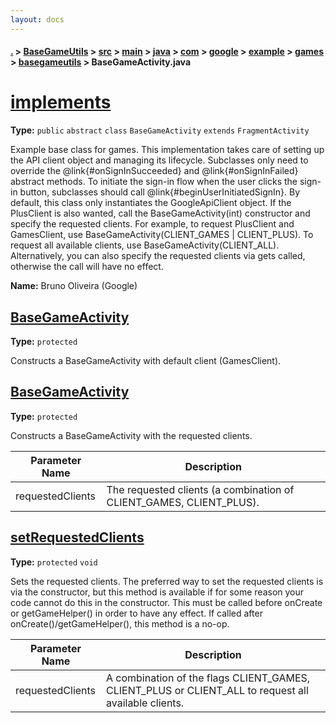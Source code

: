 ```yaml
---
layout: docs
---
```

#### [.](./../../../../../../../../../index) > [BaseGameUtils](./../../../../../../../../index) > [src](./../../../../../../../index) > [main](./../../../../../../index) > [java](./../../../../../index) > [com](./../../../../index) > [google](./../../../index) > [example](./../../index) > [games](./../index) > [basegameutils](./index) > **BaseGameActivity.java**

# [implements](https://github.com/TheAndroidMaster/Rocket/blob/master/BaseGameUtils/src/main/java/com/google/example/games/basegameutils/BaseGameActivity.java#L27)

**Type:** `public` `abstract` `class` `BaseGameActivity` `extends` `FragmentActivity`

Example base class for games. This implementation takes care of setting up 
the API client object and managing its lifecycle. Subclasses only need to 
override the @link{#onSignInSucceeded} and @link{#onSignInFailed} abstract 
methods. To initiate the sign-in flow when the user clicks the sign-in 
button, subclasses should call @link{#beginUserInitiatedSignIn}. By default, 
this class only instantiates the GoogleApiClient object. If the PlusClient 
is also wanted, call the BaseGameActivity(int) 
constructor and specify the requested clients. For example, to request 
PlusClient and GamesClient, use BaseGameActivity(CLIENT_GAMES | CLIENT_PLUS). 
To request all available clients, use BaseGameActivity(CLIENT_ALL). 
Alternatively, you can also specify the requested clients via 
gets called, otherwise the call will have no effect. 



**Name:** Bruno Oliveira (Google) 











## [BaseGameActivity](https://github.com/TheAndroidMaster/Rocket/blob/master/BaseGameUtils/src/main/java/com/google/example/games/basegameutils/BaseGameActivity.java#L61)

**Type:** `protected`

Constructs a BaseGameActivity with default client (GamesClient). 











## [BaseGameActivity](https://github.com/TheAndroidMaster/Rocket/blob/master/BaseGameUtils/src/main/java/com/google/example/games/basegameutils/BaseGameActivity.java#L67)

**Type:** `protected`

Constructs a BaseGameActivity with the requested clients. 




|Parameter Name|Description|
|-----|-----|
|requestedClients|The requested clients (a combination of CLIENT_GAMES, CLIENT_PLUS).  |








## [setRequestedClients](https://github.com/TheAndroidMaster/Rocket/blob/master/BaseGameUtils/src/main/java/com/google/example/games/basegameutils/BaseGameActivity.java#L77)

**Type:** `protected` `void`

Sets the requested clients. The preferred way to set the requested clients is 
via the constructor, but this method is available if for some reason your code 
cannot do this in the constructor. This must be called before onCreate or getGameHelper() 
in order to have any effect. If called after onCreate()/getGameHelper(), this method 
is a no-op. 





|Parameter Name|Description|
|-----|-----|
|requestedClients|A combination of the flags CLIENT_GAMES, CLIENT_PLUS or CLIENT_ALL to request all available clients.  |








